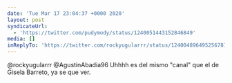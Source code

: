 ```yaml
---
date: 'Tue Mar 17 23:04:37 +0000 2020'
layout: post
syndicateUrl:
  - 'https://twitter.com/pudymody/status/1240051443152846849'
media: []
inReplyTo: 'https://twitter.com/rockyugularrr/status/1240048964952567816'
---
```

@rockyugularrr @AgustinAbadia96 Uhhhh es del mismo "canal" que el de Gisela Barreto, ya se que ver.
